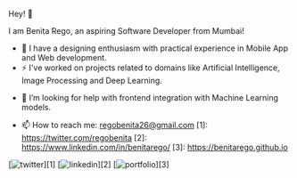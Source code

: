 Hey! 👋

I am Benita Rego, an aspiring Software Developer from Mumbai!

- 🔭 I have a designing enthusiasm with practical experience in Mobile App and Web development.
- ⚡ I've worked on projects related to domains like Artificial Intelligence, Image Processing and Deep Learning.
<!--- 🌱 I’m currently learning ...-->
<!--- 👯 I’m looking to collaborate on ...-->
- 🤔 I’m looking for help with frontend integration with Machine Learning models.
<!--- 💬 Ask me about ...-->
- 📫 How to reach me: regobenita26@gmail.com
[1]: https://twitter.com/regobenita
[2]: https://www.linkedin.com/in/benitarego/
[3]: https://benitarego.github.io

 [![twitter](https://img.icons8.com/color/48/000000/twitter--v2.png)][1]
 [![linkedin](https://img.icons8.com/color/48/000000/linkedin-circled--v2.png)][2]
 [![portfolio](https://img.icons8.com/ios/50/000000/link--v2.png)][3]
<!--- 😄 Pronouns: ...-->
<!--- ⚡ Fun fact: ...-->

